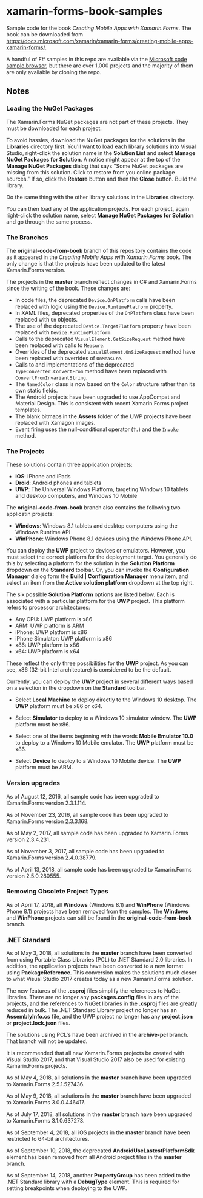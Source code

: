 # xamarin-forms-book-samples

Sample code for the book *Creating Mobile Apps with Xamarin.Forms*. The book can be downloaded from https://docs.microsoft.com/xamarin/xamarin-forms/creating-mobile-apps-xamarin-forms/.

A handful of F# samples in this repo are available via the [Microsoft code sample browser](https://docs.microsoft.com/samples/browse/?products=xamarin&languages=fsharp), but there are over 1,000 projects and the majority of them are only available by cloning the repo.

## Notes

### Loading the NuGet Packages

The Xamarin.Forms NuGet packages are not part of these projects. They must be downloaded for each project.

To avoid hassles, download the NuGet packages for the solutions in the **Libraries** directory first. You'll want to load each library solutions into Visual Studio, right-click the solution name in the **Solution List** and select **Manage NuGet Packages for Solution**. A notice might appear at the top of the **Manage NuGet Packages** dialog that says "Some NuGet packages are missing from this solution. Click to restore from you online package sources." If so, click the **Restore** button and then the **Close** button. Build the library.

Do the same thing with the other library solutions in the **Libraries** directory.

You can then load any of the application projects. For each project, again right-click the solution name, select **Manage NuGet Packages for Solution** and go through the same process.

### The Branches

The **original-code-from-book** branch of this repository contains the code as it appeared in the *Creating Mobile Apps with Xamarin.Forms* book. The only change is that the projects have been updated to the latest Xamarin.Forms version.

The projects in the **master** branch reflect changes in C# and Xamarin.Forms since the writing of the book. These changes are:

- In code files, the deprecated `Device.OnPlatform` calls have been replaced with logic using the `Device.RuntimePlatform` property.
- In XAML files, deprecated properties of the `OnPlatform` class have been replaced with `On` objects.
- The use of the deprecated `Device.TargetPlatform` property have been replaced with `Device.RuntimePlatform`.
- Calls to the deprecated `VisualElement.GetSizeRequest` method have been replaced with calls to `Measure`.
- Overrides of the deprecated `VisualElement.OnSizeRequest` method have been replaced with overrides of `OnMeasure`.
- Calls to and implementations of the deprecated `TypeConverter.ConvertFrom` method have been replaced with `ConvertFromInvariantString`.
- The `NamedColor` class is now based on the `Color` structure rather than its own static fields.
- The Android projects have been upgraded to use AppCompat and Material Design. This is consistent with recent Xamarin.Forms project templates.
- The blank bitmaps in the **Assets** folder of the UWP projects have been replaced with Xamagon images.
- Event firing uses the null-conditional operator (`?.`) and the `Invoke` method.

### The Projects

These solutions contain three application projects:

- **iOS**: iPhone and iPads
- **Droid**: Android phones and tablets
- **UWP**: The Universal Windows Platform, targeting Windows 10 tablets and desktop computers, and Windows 10 Mobile

The **original-code-from-book** branch also contains the following two applicatin projects:

- **Windows**: Windows 8.1 tablets and desktop computers using the Windows Runtime API
- **WinPhone**: Windows Phone 8.1 devices using the Windows Phone API.

You can deploy the **UWP** project to devices or emulators.
However, you must select the correct platform for the deployment target.
You generally do this by selecting a platform for the solution in the **Solution Platform** dropdown on the **Standard** toolbar.
Or, you can invoke the **Configuration Manager** dialog form the **Build | Configuration Manager** menu item, and select an item from the **Active solution platform** dropdown at the top right.

The six possible **Solution Platform** options are listed below.
Each is associated with a particular platform for the **UWP** project.
This platform refers to processor architectures:

- Any CPU: UWP platform is x86
- ARM: UWP platform is ARM
- iPhone: UWP platform is x86
- iPhone Simulator: UWP platform is x86
- x86: UWP platform is x86
- x64: UWP platform is x64

These reflect the only three possibilities for the **UWP** project.
As you can see, x86 (32-bit Intel architecture) is considered to be the default.

Currently, you can deploy the **UWP** project in several different ways based on a selection in the dropdown on the **Standard** toolbar.

- Select **Local Machine** to deploy directly to the Windows 10 desktop. The **UWP** platform must be x86 or x64.

- Select **Simulator** to deploy to a Windows 10 simulator window. The **UWP** platform must be x86.

- Select one of the items beginning with the words **Mobile Emulator 10.0** to deploy to a Windows 10 Mobile emulator. The **UWP** platform must be x86.

- Select **Device** to deploy to a Windows 10 Mobile device. The **UWP** platform must be ARM.

### Version upgrades

As of August 12, 2016, all sample code has been upgraded to Xamarin.Forms version 2.3.1.114.

As of November 23, 2016, all sample code has been upgraded to Xamarin.Forms version 2.3.3.168.

As of May 2, 2017, all sample code has been upgraded to Xamarin.Forms version 2.3.4.231.

As of November 3, 2017, all sample code has been upgraded to Xamarin.Forms version 2.4.0.38779.

As of April 13, 2018, all sample code has been upgraded to Xamarin.Forms version 2.5.0.280555.

### Removing Obsolete Project Types

As of April 17, 2018, all **Windows** (Windows 8.1) and **WinPhone** (Windows Phone 8.1) projects have been removed from the samples. The **Windows** and **WinPhone** projects can still be found in the **original-code-from-book** branch.

### .NET Standard

As of May 3, 2018, all solutions in the **master** branch have been converted from using Portable Class Libraries (PCL) to .NET Standard 2.0 libraries. In addition, the application projects have been converted to a new format using **PackageReference**. This conversion makes the solutions much closer to what Visual Studio 2017 creates today as a new Xamarin.Forms solution. 

The new features of the **.csproj** files simplify the references to NuGet libraries. There are no longer any **packages.config** files in any of the projects, and the references to NuGet libraries in the **.csproj** files are greatly reduced in bulk. The .NET Standard Library project no longer has an **AssemblyInfo.cs** file, and the UWP project no longer has any **project.json** or **project.lock.json** files.

The solutions using PCL's have been archived in the **archive-pcl** branch. That branch will not be updated.

It is recommended that all new Xamarin.Forms projects be created with Visual Studio 2017, and that Visual Studio 2017 also be used for existing Xamarin.Forms projects.

As of May 4, 2018, all solutions in the **master** branch have been upgraded to Xamarin.Forms 2.5.1.527436.

As of May 9, 2018, all solutions in the **master** branch have been upgraded to Xamarin.Forms 3.0.0.446417.

As of July 17, 2018, all solutions in the **master** branch have been upgraded to Xamarin.Forms 3.1.0.637273.

As of September 4, 2018, all iOS projects in the **master** branch have been restricted to 64-bit architectures.

As of September 10, 2018, the deprecated **AndroidUseLastestPlatformSdk** element has been removed from all Android project files in the **master** branch.

As of September 14, 2018, another **PropertyGroup** has been added to the .NET Standard library with a **DebugType** element. This is required for setting breakpoints when deploying to the UWP.
